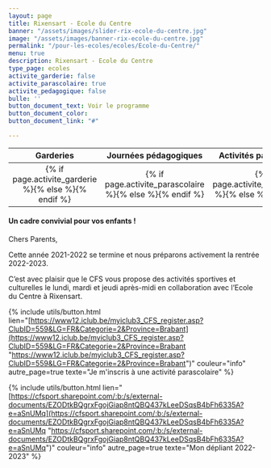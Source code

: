 ```yaml
---
layout: page
title: Rixensart - Ecole du Centre
banner: "/assets/images/slider-rix-ecole-du-centre.jpg"
image: "/assets/images/banner-rix-ecole-du-centre.jpg"
permalink: "/pour-les-ecoles/ecoles/Ecole-du-Centre/"
menu: true
description: Rixensart - Ecole du Centre
type_page: ecoles
activite_garderie: false
activite_parascolaire: true
activite_pedagogique: false
bulle: ''
button_document_text: Voir le programme
button_document_color: 
button_document_link: "#"

---
```

<table class="table table-striped mt-4 mb-4"> <thead> <tr> <th scope="col" style="width:33%"><center>Garderies</center></th> <th scope="col" style="width:33%"><center>Journées pédagogiques</center></th> <th scope="col" style="width:33%"><center>Activités parascolaires</center></th> </tr> </thead> <tbody> <tr> <td><center>{% if page.activite_garderie %}<i class="fa fa-check-circle-o text-success fa-2x"></i>{% else %}<i class="fa fa-times-circle-o text-danger fa-2x"></i>{% endif %}</center></td> <td><center>{% if page.activite_parascolaire %}<i class="fa fa-check-circle-o text-success fa-2x"></i>{% else %}<i class="fa fa-times-circle-o text-danger fa-2x"></i>{% endif %}</center></td> <td><center>{% if page.activite_pedagogique %}<i class="fa fa-check-circle-o text-success fa-2x"></i>{% else %}<i class="fa fa-times-circle-o text-danger fa-2x"></i>{% endif %}</center></td> </tr> </tbody> </table>

#### **Un cadre convivial pour vos enfants !**

Chers Parents,

Cette année 2021-2022 se termine et nous préparons activement la rentrée 2022-2023.

C’est avec plaisir que le CFS vous propose des activités sportives et culturelles le  lundi, mardi et jeudi après-midi en collaboration avec l’Ecole du Centre à Rixensart.

{% include utils/button.html  
lien="[https://www12.iclub.be/myiclub3_CFS_register.asp?ClubID=559&LG=FR&Categorie=2&Province=Brabant](https://www12.iclub.be/myiclub3_CFS_register.asp?ClubID=559&LG=FR&Categorie=2&Province=Brabant "https://www12.iclub.be/myiclub3_CFS_register.asp?ClubID=559&LG=FR&Categorie=2&Province=Brabant")" couleur="info" autre_page=true texte="Je m'inscris à une activité parascolaire" %}

{% include utils/button.html lien="[https://cfsport.sharepoint.com/:b:/s/external-documents/EZODtkBQgrxFgojGiap8ntQBQ437kLeeDSqsB4bFh6335A?e=aSnUMq](https://cfsport.sharepoint.com/:b:/s/external-documents/EZODtkBQgrxFgojGiap8ntQBQ437kLeeDSqsB4bFh6335A?e=aSnUMq "https://cfsport.sharepoint.com/:b:/s/external-documents/EZODtkBQgrxFgojGiap8ntQBQ437kLeeDSqsB4bFh6335A?e=aSnUMq")" couleur="info" autre_page=true texte="Mon dépliant 2022-2023" %}